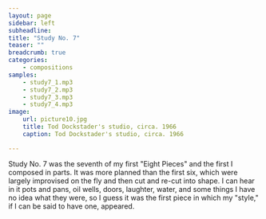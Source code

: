 ```yaml
---
layout: page
sidebar: left
subheadline: 
title: "Study No. 7"
teaser: ""
breadcrumb: true
categories:
    - compositions
samples:
    - study7_1.mp3
    - study7_2.mp3
    - study7_3.mp3
    - study7_4.mp3
image:
    url: picture10.jpg
    title: Tod Dockstader's studio, circa. 1966
    caption: Tod Dockstader's studio, circa. 1966

---
```


Study No. 7 was the seventh of my first &quot;Eight Pieces&quot; and the first I composed in parts. It was more planned than the first six, which were largely improvised on the fly and then cut and re-cut into shape. I can hear in it pots and pans, oil wells, doors, laughter, water, and some things I have no idea what they were, so I guess it was the first piece in which my &quot;style,&quot; if I can be said to have one, appeared.

